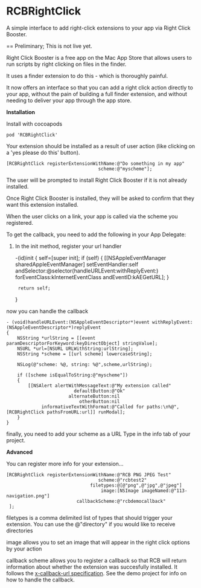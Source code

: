# RCBRightClick
A simple interface to add right-click extensions to your app via Right Click Booster.

== Preliminary; This is not live yet.


Right Click Booster is a free app on the Mac App Store that allows users to run scripts by right clicking on files in the finder.

It uses a finder extension to do this - which is thoroughly painful.

It now offers an interface so that you can add a right click action directly to your app, without the pain of building a full finder extension, and without needing to deliver your app through the app store.

**Installation**

Install with cocoapods

    pod 'RCBRightClick'

Your extension should be installed as a result of user action (like clicking on a 'yes please do this' button).

    [RCBRightClick registerExtensionWithName:@"Do something in my app"
                                      scheme:@"myscheme"];

The user will be prompted to install Right Click Booster if it is not already installed.

Once Right Click Booster is installed, they will be asked to confirm that they want this extension installed.

When the user clicks on a link, your app is called via the scheme you registered.

To get the callback, you need to add the following in your App Delegate:

1) In the init method, register your url handler

    -(id)init
    {
        self=[super init];
        if (self)
        {
            [[NSAppleEventManager sharedAppleEventManager] setEventHandler:self
                                                               andSelector:@selector(handleURLEvent:withReplyEvent:)
                                                             forEventClass:kInternetEventClass
                                                                andEventID:kAEGetURL];
        }
        
        return self;
    }

now you can handle the callback

    - (void)handleURLEvent:(NSAppleEventDescriptor*)event withReplyEvent:(NSAppleEventDescriptor*)replyEvent
    {
        NSString *urlString = [[event paramDescriptorForKeyword:keyDirectObject] stringValue];
        NSURL *url=[NSURL URLWithString:urlString];
        NSString *scheme = [[url scheme] lowercaseString];
        
        NSLog(@"scheme: %@, string: %@",scheme,urlString);
        
        if ([scheme isEqualToString:@"myscheme"])
        {
            [[NSAlert alertWithMessageText:@"My extension called"
                             defaultButton:@"Ok"
                           alternateButton:nil
                               otherButton:nil
                 informativeTextWithFormat:@"Called for paths:\n%@",[RCBRightClick pathsFromURL:url]] runModal];
        }
    }

finally, you need to add your scheme as a URL Type in the info tab of your project.

**Advanced**


You can register more info for your extension...

    [RCBRightClick registerExtensionWithName:@"RCB PNG JPEG Test"
                                      scheme:@"rcbtest2"
                                   filetypes:@[@"png",@"jpg",@"jpeg"]
                                       image:[NSImage imageNamed:@"113-navigation.png"]
                              callbackScheme:@"rcbdemocallback"
     ];

filetypes is a comma delimited list of types that should trigger your extension. You can use the @"directory" if you would like to receive directories

image allows you to set an image that will appear in the right click options by your action

callback scheme allows you to register a callback so that RCB will return information about whether the extension was succesfully installed. It follows the [x-callback-url specification][1]. See the demo project for info on how to handle the callback.


  [1]: http://x-callback-url.com/